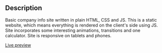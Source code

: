 ## Description

Basic company info site written in plain HTML, CSS and JS. This is a static website, which means everything is rendered on the client's side using JS.
Site incorporates some interesting animations, transitions and one calculator. Site is responsive on tablets and phones.

[Live preview](https://dselimovic02.github.io/info-site/)